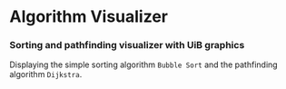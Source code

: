 # Algorithm Visualizer
### Sorting and pathfinding visualizer with UiB graphics

Displaying the simple sorting algorithm `Bubble Sort` and the pathfinding algorithm `Dijkstra`.
